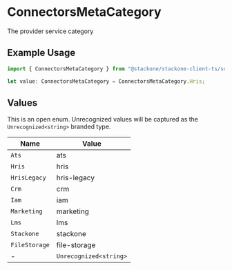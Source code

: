 # ConnectorsMetaCategory

The provider service category

## Example Usage

```typescript
import { ConnectorsMetaCategory } from "@stackone/stackone-client-ts/sdk/models/shared";

let value: ConnectorsMetaCategory = ConnectorsMetaCategory.Hris;
```

## Values

This is an open enum. Unrecognized values will be captured as the `Unrecognized<string>` branded type.

| Name                   | Value                  |
| ---------------------- | ---------------------- |
| `Ats`                  | ats                    |
| `Hris`                 | hris                   |
| `HrisLegacy`           | hris-legacy            |
| `Crm`                  | crm                    |
| `Iam`                  | iam                    |
| `Marketing`            | marketing              |
| `Lms`                  | lms                    |
| `Stackone`             | stackone               |
| `FileStorage`          | file-storage           |
| -                      | `Unrecognized<string>` |
